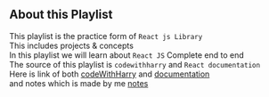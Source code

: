 ## About this Playlist 
This playlist is the practice form of ```React js Library```  
This includes projects & concepts  
In this playlist we will learn about ```React JS``` Complete end to end  
The source of this playlist is ```codewithharry``` and ```React documentation```  
Here is link of both [codeWithHarry](https://www.youtube.com/playlist?list=PLu0W_9lII9agx66oZnT6IyhcMIbUMNMdt) and [documentation](https://legacy.reactjs.org/)  
and notes which is made by me [notes](https://docs.google.com/document/d/1Uog31sRK3-Sg4SMD5xewk_HnUWWN0cVxFS0_N7ejBo0/edit?usp=sharing)  
